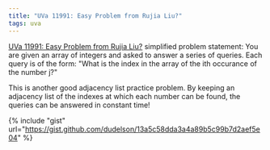 ```yaml
---
title: "UVa 11991: Easy Problem from Rujia Liu?"
tags: uva
---
```

[UVa 11991: Easy Problem from Rujia Liu?](https://uva.onlinejudge.org/external/119/p11991.pdf) simplified problem statement: You are given an array of integers and asked to answer a series of queries. Each query is of the form: "What is the index in the array of the ith occurance of the number j?" 
<!--more-->
This is another good adjacency list practice problem. By keeping an adjacency list of the indexes at which each number can be found, the queries can be answered in constant time!

{% include "gist" url="https://gist.github.com/dudelson/13a5c58dda3a4a89b5c99b7d2aef5e04" %}
